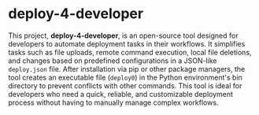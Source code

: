 # deploy-4-developer

This project, **deploy-4-developer**, is an open-source tool designed for developers to automate deployment tasks in their workflows. It simplifies tasks such as file uploads, remote command execution, local file deletions, and changes based on predefined configurations in a JSON-like `deploy.json` file. After installation via pip or other package managers, the tool creates an executable file (`deploy0`) in the Python environment's bin directory to prevent conflicts with other commands. This tool is ideal for developers who need a quick, reliable, and customizable deployment process without having to manually manage complex workflows.
